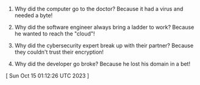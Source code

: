  
1. Why did the computer go to the doctor?
   Because it had a virus and needed a byte!

2. Why did the software engineer always bring a ladder to work?
   Because he wanted to reach the "cloud"!

3. Why did the cybersecurity expert break up with their partner?
   Because they couldn't trust their encryption!

4. Why did the developer go broke?
   Because he lost his domain in a bet!
 
[ 
Sun Oct 15 01:12:26 UTC 2023
 ]
